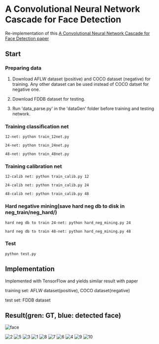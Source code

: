 # A Convolutional Neural Network Cascade for Face Detection

Re-implementation of this [A Convolutional Neural Network Cascade for Face Detection paper](http://www.cv-foundation.org/openaccess/content_cvpr_2015/papers/Li_A_Convolutional_Neural_2015_CVPR_paper.pdf)

## Start
### Preparing data
1. Download AFLW dataset (positive) and COCO dataset (negative) for training. Any other dataset can be used instead of COCO datset for negative one.

2. Download FDDB dataset for testing.

3. Run 'data_parse.py' in the 'dataGen' folder before training and testing network.

### Training classification net
```
12-net: python train_12net.py

24-net: python train_24net.py

48-net: python train_48net.py
```
### Training calibration net
```
12-calib net: python train_calib.py 12

24-calib net: python train_calib.py 24

48-calib net: python train_calib.py 48
```
### Hard negative mining(save hard neg db to disk in neg_train/neg_hard/)
```
hard neg db to train 24-net: python hard_neg_mining.py 24

hard neg db to train 48-net: python hard_neg_mining.py 48
```
### Test
```
python test.py
```

## Implementation
Implemented with TensorFlow and yields similar result with paper

training set: AFLW dataset(positive), COCO dataset(negative)

test set: FDDB dataset


## Result(gren: GT, blue: detected face)
![face](https://cloud.githubusercontent.com/assets/13601723/15349050/a8192776-1d0a-11e6-86be-243175c22ba4.png)

![2](https://cloud.githubusercontent.com/assets/13601723/15348767/4d1d0768-1d08-11e6-99d9-07785c131c4b.png)
![5](https://cloud.githubusercontent.com/assets/13601723/15348775/5137c464-1d08-11e6-85d8-f4323ce7cf4b.png)
![3](https://cloud.githubusercontent.com/assets/13601723/15348777/513f09fe-1d08-11e6-8cf2-751ea470aecd.png)
![1](https://cloud.githubusercontent.com/assets/13601723/15348745/24f5f362-1d08-11e6-957d-e41718122426.png)
![8](https://cloud.githubusercontent.com/assets/13601723/15348772/5118bb3c-1d08-11e6-8274-be075da97d6f.png)
![7](https://cloud.githubusercontent.com/assets/13601723/15348773/512d4002-1d08-11e6-87be-2ac486923a07.png)
![6](https://cloud.githubusercontent.com/assets/13601723/15348774/512fb3be-1d08-11e6-9c77-d7a445d94f7e.png)
![4](https://cloud.githubusercontent.com/assets/13601723/15348776/513dc3d2-1d08-11e6-804f-37fd3299bf74.png)
![9](https://cloud.githubusercontent.com/assets/13601723/15348771/50f0e6e8-1d08-11e6-99af-c26a3428bbe2.png)
![10](https://cloud.githubusercontent.com/assets/13601723/15349097/f515f11c-1d0a-11e6-96dd-38c07d3cc05c.png)

